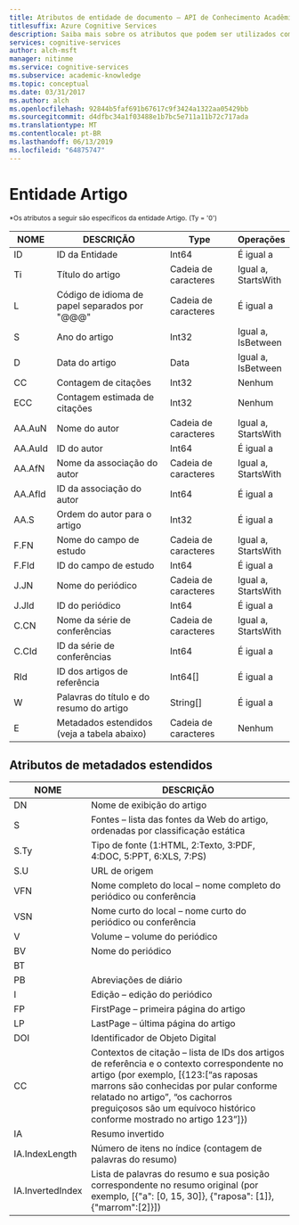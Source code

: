 ```yaml
---
title: Atributos de entidade de documento ‒ API de Conhecimento Acadêmico
titlesuffix: Azure Cognitive Services
description: Saiba mais sobre os atributos que podem ser utilizados com a entidade Documento na API de Conhecimento Acadêmico.
services: cognitive-services
author: alch-msft
manager: nitinme
ms.service: cognitive-services
ms.subservice: academic-knowledge
ms.topic: conceptual
ms.date: 03/31/2017
ms.author: alch
ms.openlocfilehash: 92844b5faf691b67617c9f3424a1322aa05429bb
ms.sourcegitcommit: d4dfbc34a1f03488e1b7bc5e711a11b72c717ada
ms.translationtype: MT
ms.contentlocale: pt-BR
ms.lasthandoff: 06/13/2019
ms.locfileid: "64875747"
---
```

# <a name="paper-entity"></a>Entidade Artigo

<sub> *Os atributos a seguir são específicos da entidade Artigo. (Ty = '0') </sub>


NOME    |DESCRIÇÃO                                        |Type       | Operações
------- | ------------------------------------------------- | --------- | ----------------------------
ID      |ID da Entidade                                          |Int64      |É igual a
Ti      |Título do artigo                                        |Cadeia de caracteres     |Igual a,<br/>StartsWith
L       |Código de idioma de papel separados por "\@\@\@"          |Cadeia de caracteres     |É igual a
S       |Ano do artigo                                         |Int32      |Igual a,<br/>IsBetween
D       |Data do artigo                                         |Data       |Igual a,<br/>IsBetween
CC      |Contagem de citações                                     |Int32      |Nenhum  
ECC     |Contagem estimada de citações                           |Int32      |Nenhum
AA.AuN  |Nome do autor                                        |Cadeia de caracteres     |Igual a,<br/>StartsWith
AA.AuId |ID do autor                                          |Int64      |É igual a
AA.AfN  |Nome da associação do autor                            |Cadeia de caracteres     |Igual a,<br/>StartsWith
AA.AfId |ID da associação do autor                              |Int64      |É igual a
AA.S    |Ordem do autor para o artigo                         |Int32      |É igual a
F.FN    |Nome do campo de estudo                                |Cadeia de caracteres     |Igual a,<br/>StartsWith
F.FId   |ID do campo de estudo                                  |Int64      |É igual a
J.JN    |Nome do periódico                                       |Cadeia de caracteres     |Igual a,<br/>StartsWith
J.JId   |ID do periódico                                         |Int64      |É igual a
C.CN    |Nome da série de conferências                             |Cadeia de caracteres     |Igual a,<br/>StartsWith
C.CId   |ID da série de conferências                               |Int64      |É igual a
RId     |ID dos artigos de referência                              |Int64[]    |É igual a
W       |Palavras do título e do resumo do artigo                |String[]   |É igual a
E       |Metadados estendidos (veja a tabela abaixo)                |Cadeia de caracteres     |Nenhum  
        


## <a name="extended-metadata-attributes"></a>Atributos de metadados estendidos ##

NOME    | DESCRIÇÃO               
--------|---------------------------    
DN      | Nome de exibição do artigo 
S       | Fontes – lista das fontes da Web do artigo, ordenadas por classificação estática
S.Ty    | Tipo de fonte (1:HTML, 2:Texto, 3:PDF, 4:DOC, 5:PPT, 6:XLS, 7:PS)
S.U     | URL de origem
VFN     | Nome completo do local – nome completo do periódico ou conferência
VSN     | Nome curto do local – nome curto do periódico ou conferência
V       | Volume – volume do periódico
BV      | Nome do periódico
BT      | 
PB      | Abreviações de diário
I       | Edição – edição do periódico
FP      | FirstPage – primeira página do artigo
LP      | LastPage – última página do artigo
DOI     | Identificador de Objeto Digital
CC      | Contextos de citação – lista de IDs dos artigos de referência e o contexto correspondente no artigo (por exemplo, [{123:[“as raposas marrons são conhecidas por pular conforme relatado no artigo”, “os cachorros preguiçosos são um equívoco histórico conforme mostrado no artigo 123”]})
IA      | Resumo invertido
IA.IndexLength| Número de itens no índice (contagem de palavras do resumo)
IA.InvertedIndex| Lista de palavras do resumo e sua posição correspondente no resumo original (por exemplo, [{"a": [0, 15, 30]}, {"raposa": [1]}, {"marrom":[2]}])
